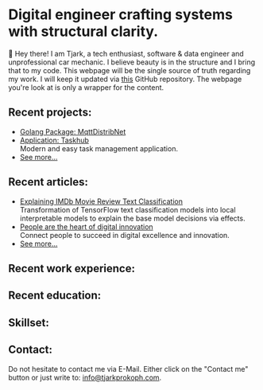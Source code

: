# Digital engineer crafting systems with structural clarity.
👋 Hey there! I am Tjark, a tech enthusiast, software & data engineer and unprofessional car mechanic. I believe beauty is in the structure and I bring that to my code. This webpage will be the single source of truth regarding my work. I will keep it updated via [this](https://github.com/tjarkpr/markdown-portfolio) GitHub repository. The webpage you're look at is only a wrapper for the content.

## Recent projects:
- [Golang Package: MqttDistribNet]()
- [Application: Taskhub]()
<br>Modern and easy task management application.
- [See more...]()

## Recent articles:
- [Explaining IMDb Movie Review Text Classification]()
<br>Transformation of TensorFlow text classification models into local interpretable models to explain the base model decisions via effects.
- [People are the heart of digital innovation]()
<br>Connect people to succeed in digital excellence and innovation.
- [See more...]()

## Recent work experience:

## Recent education:

## Skillset:

## Contact:
Do not hesitate to contact me via E-Mail. Either click on the "Contact me" button or just write to: [info@tjarkprokoph.com](mailto:info@tjarkprokoph.com).